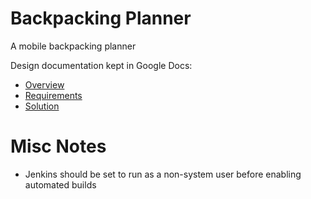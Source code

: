 # Backpacking Planner
A mobile backpacking planner

Design documentation kept in Google Docs:

* [Overview](https://docs.google.com/document/d/1iElL0kM7i55vjUo0z5Sk19MrN89RakQW4NZvxyydiF0/edit?usp=sharing)
* [Requirements](https://docs.google.com/spreadsheets/d/1FQl2oZe2kP_HiIzBAHDy5VkQMwxpHSu_wgv1HeD7_7Q/edit?usp=sharing)
* [Solution](https://docs.google.com/document/d/1wewowQKp0cIVdfBTGhNAq9ibrMaXPw5TpiEIQLAMwtI/edit?usp=sharing)

# Misc Notes

* Jenkins should be set to run as a non-system user before enabling automated builds
